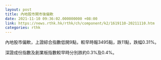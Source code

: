 ```yaml
---
layout: post
title: 內地股市開市後偏軟
date: 2021-11-10 09:36:02.000000000 +08:00
link: https://news.rthk.hk/rthk/ch/component/k2/1619110-20211110.htm
categories: rthk
---
```


內地股市偏軟，上證綜合指數低開9點，較早時報3495點，跌11點，跌幅0.31%。

深證成份指數及創業板指數較早時分別跌約0.3%及0.4%。
